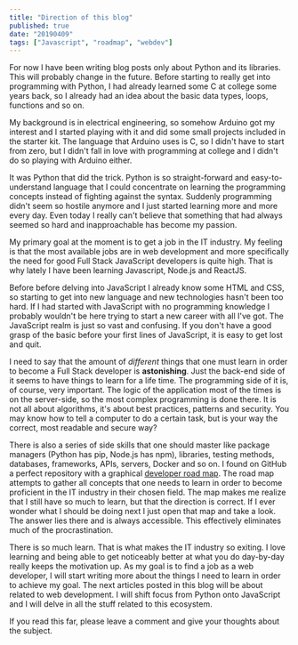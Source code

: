 ```yaml
---
title: "Direction of this blog"
published: true
date: "20190409"
tags: ["Javascript", "roadmap", "webdev"]
---
```


For now I have been writing blog posts only about Python and its libraries. This will probably change in the future. Before starting to really get into programming with Python, I had already learned some C at college some years back, so I already had an idea about the basic data types, loops, functions and so on.

My background is in electrical engineering, so somehow Arduino got my interest and I started playing with it and did some small projects included in the starter kit. The language that Arduino uses is C, so I didn't have to start from zero, but I didn't fall in love with programming at college and I didn't do so playing with Arduino either.

It was Python that did the trick. Python is so straight-forward and easy-to-understand language that I could concentrate on learning the programming concepts instead of fighting against the syntax. Suddenly programming didn't seem so hostile anymore and I just started learning more and more every day. Even today I really can't believe that something that had always seemed so hard and inapproachable has become my passion.

My primary goal at the moment is to get a job in the IT industry. My feeling is that the most available jobs are in web development and more specifically the need for good Full Stack JavaScript developers is quite high. That is why lately I have been learning Javascript, Node.js and ReactJS.

Before before delving into JavaScript I already know some HTML and CSS, so starting to get into new language and new technologies hasn't been too hard. If I had started with JavaScript with no programming knowledge I probably wouldn't be here trying to start a new career with all I've got. The JavaScript realm is just so vast and confusing. If you don't have a good grasp of the basic before your first lines of JavaScript, it is easy to get lost and quit.

I need to say that the amount of _different_ things that one must learn in order to become a Full Stack developer is **astonishing**. Just the back-end side of it seems to have things to learn for a life time. The programming side of it is, of course, very important. The logic of the application most of the times is on the server-side, so the most complex programming is done there. It is not all about algorithms, it's about best practices, patterns and security. You may know how to tell a computer to do a certain task, but is your way the correct, most readable and secure way?

There is also a series of side skills that one should master like package managers (Python has pip, Node.js has npm), libraries, testing methods, databases, frameworks, APIs, servers, Docker and so on. I found on GitHub a perfect repository with a graphical [developer road map](https://github.com/kamranahmedse/developer-roadmap). The road map attempts to gather all concepts that one needs to learn in order to become proficient in the IT industry in their chosen field. The map makes me realize that I still have so much to learn, but that the direction is correct. If I ever wonder what I should be doing next I just open that map and take a look. The answer lies there and is always accessible. This effectively eliminates much of the procrastination.

There is so much learn. That is what makes the IT industry so exiting. I love learning and being able to get noticeably better at what you do day-by-day really keeps the motivation up. As my goal is to find a job as a web developer, I will start writing more about the things I need to learn in order to achieve my goal. The next articles posted in this blog will be about related to web development. I will shift focus from Python onto JavaScript and I will delve in all the stuff related to this ecosystem.

If you read this far, please leave a comment and give your thoughts about the subject.
